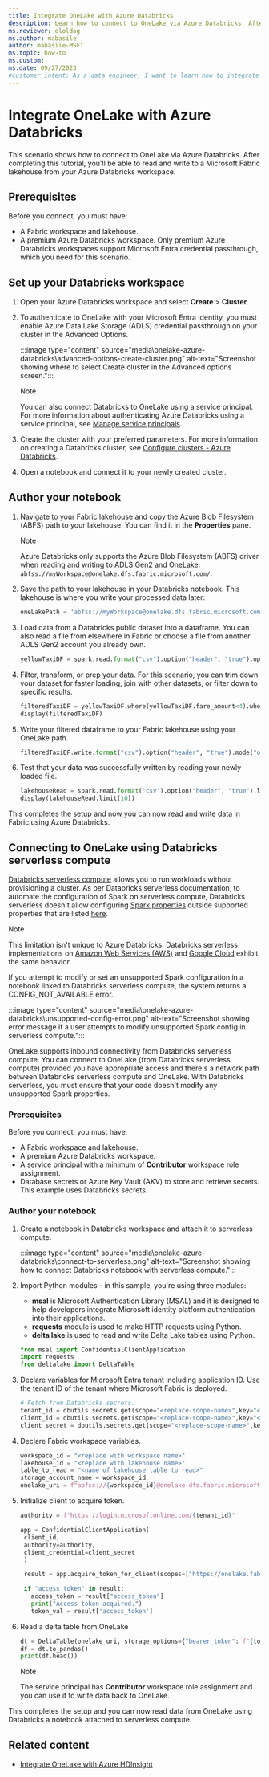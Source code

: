 ```yaml
---
title: Integrate OneLake with Azure Databricks
description: Learn how to connect to OneLake via Azure Databricks. After completing this tutorial, you can read and write to a lakehouse via Azure Databricks.
ms.reviewer: eloldag
ms.author: mabasile
author: mabasile-MSFT
ms.topic: how-to
ms.custom:
ms.date: 09/27/2023
#customer intent: As a data engineer, I want to learn how to integrate OneLake with Azure Databricks so that I can read and write data to a Microsoft Fabric lakehouse from my Azure Databricks workspace.
---
```


# Integrate OneLake with Azure Databricks

This scenario shows how to connect to OneLake via Azure Databricks. After completing this tutorial, you'll be able to read and write to a Microsoft Fabric lakehouse from your Azure Databricks workspace.

## Prerequisites

Before you connect, you must have:

- A Fabric workspace and lakehouse.
- A premium Azure Databricks workspace. Only premium Azure Databricks workspaces support Microsoft Entra credential passthrough, which you need for this scenario.

## Set up your Databricks workspace

1. Open your Azure Databricks workspace and select **Create** > **Cluster**.

1. To authenticate to OneLake with your Microsoft Entra identity, you must enable Azure Data Lake Storage (ADLS) credential passthrough on your cluster in the Advanced Options.

   :::image type="content" source="media\onelake-azure-databricks\advanced-options-create-cluster.png" alt-text="Screenshot showing where to select Create cluster in the Advanced options screen.":::

   > [!NOTE]
   > You can also connect Databricks to OneLake using a service principal. For more information about authenticating Azure Databricks using a service principal, see [Manage service principals](/azure/databricks/administration-guide/users-groups/service-principals).

1. Create the cluster with your preferred parameters. For more information on creating a Databricks cluster, see [Configure clusters - Azure Databricks](/azure/databricks/clusters/configure).

1. Open a notebook and connect it to your newly created cluster.

## Author your notebook

1. Navigate to your Fabric lakehouse and copy the Azure Blob Filesystem (ABFS) path to your lakehouse. You can find it in the **Properties** pane.

   > [!NOTE]
   > Azure Databricks only supports the Azure Blob Filesystem (ABFS) driver when reading and writing to ADLS Gen2 and OneLake: `abfss://myWorkspace@onelake.dfs.fabric.microsoft.com/`.

1. Save the path to your lakehouse in your Databricks notebook. This lakehouse is where you write your processed data later:

   ```python
   oneLakePath = 'abfss://myWorkspace@onelake.dfs.fabric.microsoft.com/myLakehouse.lakehouse/Files/'
   ```

1. Load data from a Databricks public dataset into a dataframe. You can also read a file from elsewhere in Fabric or choose a file from another ADLS Gen2 account you already own.

   ```python
   yellowTaxiDF = spark.read.format("csv").option("header", "true").option("inferSchema", "true").load("/databricks-datasets/nyctaxi/tripdata/yellow/yellow_tripdata_2019-12.csv.gz")
   ```

1. Filter, transform, or prep your data. For this scenario, you can trim down your dataset for faster loading, join with other datasets, or filter down to specific results.

   ```python
   filteredTaxiDF = yellowTaxiDF.where(yellowTaxiDF.fare_amount<4).where(yellowTaxiDF.passenger_count==4)
   display(filteredTaxiDF)
   ```

1. Write your filtered dataframe to your Fabric lakehouse using your OneLake path.

   ```python
   filteredTaxiDF.write.format("csv").option("header", "true").mode("overwrite").csv(oneLakePath)
   ```

1. Test that your data was successfully written by reading your newly loaded file.

   ```python
   lakehouseRead = spark.read.format('csv').option("header", "true").load(oneLakePath)
   display(lakehouseRead.limit(10))
   ```

This completes the setup and now you can now read and write data in Fabric using Azure Databricks.

## Connecting to OneLake using Databricks serverless compute

[Databricks serverless compute](/azure/databricks/compute/serverless/) allows you to run workloads without provisioning a cluster. As per Databricks serverless documentation, to automate the configuration of Spark on serverless compute, Databricks serverless doesn't allow configuring [Spark properties](/azure/databricks/spark/conf#configure-spark-properties-for-serverless-notebooks-and-jobs) outside supported properties that are listed [here](/azure/databricks/spark/conf#configure-spark-properties-for-serverless-notebooks-and-jobs).

> [!NOTE]
> This limitation isn't unique to Azure Databricks. Databricks serverless implementations on [Amazon Web Services (AWS)](https://docs.databricks.com/aws/release-notes/serverless#supported-spark-configuration-parameters) and [Google Cloud](https://docs.databricks.com/gcp/release-notes/serverless#supported-spark-configuration-parameters) exhibit the same behavior.

If you attempt to modify or set an unsupported Spark configuration in a notebook linked to Databricks serverless compute, the system returns a CONFIG_NOT_AVAILABLE error.

:::image type="content" source="media\onelake-azure-databricks\unsupported-config-error.png" alt-text="Screenshot showing error message if a user attempts to modify unsupported Spark config in serverless compute.":::

OneLake supports inbound connectivity from Databricks serverless compute. You can connect to OneLake (from Databricks serverless compute) provided you have appropriate access and there's a network path between Databricks serverless compute and OneLake. With Databricks serverless, you must ensure that your code doesn't modify any unsupported Spark properties.  

### Prerequisites

Before you connect, you must have:

- A Fabric workspace and lakehouse.
- A premium Azure Databricks workspace.
- A service principal with a minimum of **Contributor** workspace role assignment.
- Database secrets or Azure Key Vault (AKV) to store and retrieve secrets. This example uses Databricks secrets.

### Author your notebook

1. Create a notebook in Databricks workspace and attach it to serverless compute.

   :::image type="content" source="media\onelake-azure-databricks\connect-to-serverless.png" alt-text="Screenshot showing how to connect Databricks notebook with serverless compute.":::

1. Import Python modules - in this sample, you're using three modules:

   -  **msal** is Microsoft Authentication Library (MSAL) and it is designed to help developers integrate Microsoft identity platform authentication into their applications.
   - **requests** module is used to make HTTP requests using Python.
   - **delta lake** is used to read and write Delta Lake tables using Python.
     
   ```python
   from msal import ConfidentialClientApplication
   import requests
   from deltalake import DeltaTable
   ```
   
1. Declare variables for Microsoft Entra tenant including application ID. Use the tenant ID of the tenant where Microsoft Fabric is deployed.

   ```python
   # Fetch from Databricks secrets.
   tenant_id = dbutils.secrets.get(scope="<replace-scope-name>",key="<replace value with key value for tenant _id>")
   client_id = dbutils.secrets.get(scope="<replace-scope-name>",key="<replace value with key value for client _id>") 
   client_secret = dbutils.secrets.get(scope="<replace-scope-name>",key="<replace value with key value for secret>")
   ```

1. Declare Fabric workspace variables.

   ```python
   workspace_id = "<replace with workspace name>"
   lakehouse_id = "<replace with lakehouse name>"
   table_to_read = "<name of lakehouse table to read>"
   storage_account_name = workspace_id
   onelake_uri = f"abfss://{workspace_id}@onelake.dfs.fabric.microsoft.com/{lakehouse_id}.lakehouse/Tables/{table_to_read}"
   ```
   
1. Initialize client to acquire token. 
   ```python
   authority = f"https://login.microsoftonline.com/{tenant_id}"
   
   app = ConfidentialClientApplication(
    client_id,
    authority=authority,
    client_credential=client_secret
    )

    result = app.acquire_token_for_client(scopes=["https://onelake.fabric.microsoft.com/.default"])

    if "access_token" in result:
      access_token = result["access_token"]
      print("Access token acquired.")
      token_val = result['access_token']
   ```

1. Read a delta table from OneLake
   ```python
   dt = DeltaTable(onelake_uri, storage_options={"bearer_token": f"{token_val}", "use_fabric_endpoint": "true"})
   df = dt.to_pandas()
   print(df.head())
   ```
   > [!NOTE]
   > The service principal has **Contributor** workspace role assignment and you can use it to write data back to OneLake.

This completes the setup and you can now read data from OneLake using Databricks a notebook attached to serverless compute.

## Related content

- [Integrate OneLake with Azure HDInsight](onelake-azure-hdinsight.md)
